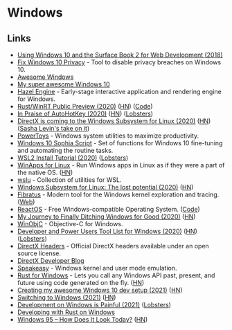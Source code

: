 # Windows

## Links

- [Using Windows 10 and the Surface Book 2 for Web Development (2018)](https://andrewbrookins.com/technology/using-windows-10-and-surface-book-2-for-web-development/)
- [Fix Windows 10 Privacy](https://github.com/modzero/fix-windows-privacy) - Tool to disable privacy breaches on Windows 10.
- [Awesome Windows](https://github.com/Awesome-Windows/Awesome)
- [My super awesome Windows 10](https://github.com/NickSeagull/my-windows)
- [Hazel Engine](https://github.com/TheCherno/Hazel) - Early-stage interactive application and rendering engine for Windows.
- [Rust/WinRT Public Preview (2020)](https://blogs.windows.com/windowsdeveloper/2020/04/30/rust-winrt-public-preview/) ([HN](https://news.ycombinator.com/item?id=23033451)) ([Code](https://github.com/microsoft/winrt-rs))
- [In Praise of AutoHotKey (2020)](https://www.hillelwayne.com/post/ahk/) ([HN](https://news.ycombinator.com/item?id=23156060)) ([Lobsters](https://lobste.rs/s/aqwsn5/praise_autohotkey))
- [DirectX is coming to the Windows Subsystem for Linux (2020)](https://devblogs.microsoft.com/directx/directx-heart-linux/) ([HN](https://news.ycombinator.com/item?id=23241040)) ([Sasha Levin's take on it](https://lkml.org/lkml/2020/5/19/742))
- [PowerToys](https://github.com/microsoft/PowerToys) - Windows system utilities to maximize productivity.
- [Windows 10 Sophia Script](https://github.com/farag2/Windows-10-Sophia-Script) - Set of functions for Windows 10 fine-tuning and automating the routine tasks.
- [WSL2 Install Tutorial (2020)](https://l-o-o-s-e-d.net/wsl2) ([Lobsters](https://lobste.rs/s/zatvvo/wsl2_installation_tutorial_for))
- [WinApps for Linux](https://github.com/Fmstrat/winapps) - Run Windows apps in Linux as if they were a part of the native OS. ([HN](https://news.ycombinator.com/item?id=25021261))
- [wslu](https://github.com/wslutilities/wslu) - Collection of utilities for WSL.
- [Windows Subsystem for Linux: The lost potential (2020)](https://jmmv.dev/2020/11/wsl-lost-potential.html) ([HN](https://news.ycombinator.com/item?id=25154300))
- [Fibratus](https://github.com/rabbitstack/fibratus) - Modern tool for the Windows kernel exploration and tracing. ([Web](https://www.fibratus.io/#/))
- [ReactOS](https://reactos.org/) - Free Windows-compatible Operating System. ([Code](https://github.com/reactos/reactos))
- [My Journey to Finally Ditching Windows for Good (2020)](https://news.ycombinator.com/item?id=25424225) ([HN](https://news.ycombinator.com/item?id=25424225))
- [WinObjC](https://github.com/microsoft/WinObjC) - Objective-C for Windows.
- [Developer and Power Users Tool List for Windows (2020)](https://www.hanselman.com/blog/scott-hanselmans-2021-ultimate-developer-and-power-users-tool-list-for-windows) ([HN](https://news.ycombinator.com/item?id=25534258)) ([Lobsters](https://lobste.rs/s/mv3s2z/scott_hanselman_s_2021_ultimate))
- [DirectX Headers](https://github.com/microsoft/DirectX-Headers) - Official DirectX headers available under an open source license.
- [DirectX Developer Blog](https://devblogs.microsoft.com/directx/)
- [Speakeasy](https://github.com/fireeye/speakeasy) - Windows kernel and user mode emulation.
- [Rust for Windows](https://github.com/microsoft/windows-rs) - Lets you call any Windows API past, present, and future using code generated on the fly. ([HN](https://news.ycombinator.com/item?id=25862291))
- [Creating my awesome Windows 10 dev setup (2021)](https://chimerical.ca/posts/creating-my-awesome-windows-10-dev-setup) ([HN](https://news.ycombinator.com/item?id=25965231))
- [Switching to Windows (2021)](http://ignorethecode.net/blog/2021/02/02/switching_to_windows/) ([HN](https://news.ycombinator.com/item?id=26101078))
- [Development on Windows is Painful (2021)](https://christine.website/blog/windows-pain-2021-03-03) ([Lobsters](https://lobste.rs/s/ibxmxb/development_on_windows_is_painful))
- [Developing with Rust on Windows](https://docs.microsoft.com/en-us/windows/dev-environment/rust/)
- [Windows 95 – How Does It Look Today?](https://dmitryelj.medium.com/windows-95-how-does-it-look-today-feda837922d9) ([HN](https://news.ycombinator.com/item?id=26676957))

